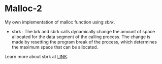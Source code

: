 # Malloc-2
My own implementation of malloc function using *sbrk*.


* sbrk : The brk and sbrk calls dynamically change the amount of space allocated for the data segment of the calling process. The change is
made by resetting the program break of the process, which determines the maximum space that can be allocated.

Learn more about sbrk at [LINK](https://en.wikipedia.org/wiki/Sbrk).
